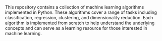 
This repository contains a collection of machine learning algorithms implemented in Python. These algorithms cover a range of tasks including classification, regression, clustering, and dimensionality reduction. Each algorithm is implemented from scratch to help understand the underlying concepts and can serve as a learning resource for those interested in machine learning.
